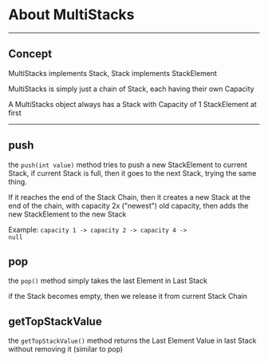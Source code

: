 # About MultiStacks

---

## Concept
<p>
MultiStacks implements Stack, Stack implements StackElement

MultiStacks is simply just a chain of Stack, each having their own Capacity

A MultiStacks object always has a Stack with Capacity of 1 StackElement at first
</p>

---

## push
<p>
the <code>push(int value)</code> method tries to push a new StackElement to current Stack, if current Stack is full, 
then it goes to the next Stack, trying the same thing.

If it reaches the end of the Stack Chain, then it creates a new Stack at the end of the chain, with capacity 2x ("newest") old capacity,
then adds the new StackElement to the new Stack

Example: <code>capacity 1 -> capacity 2 -> capacity 4 -> null</code>
</p>

## pop
<p>
the <code>pop()</code> method simply takes the last Element in Last Stack

if the Stack becomes empty, then we release it from current Stack Chain
</p>

## getTopStackValue
<p>
the <code>getTopStackValue()</code> method returns the Last Element Value in last Stack without removing it (similar to pop)
</p>
